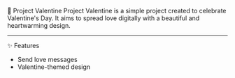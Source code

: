💖 Project Valentine
Project Valentine is a simple project created to celebrate Valentine's Day. It aims to spread love digitally with a beautiful and heartwarming design.

---

✨ Features

- Send love messages
- Valentine-themed design
